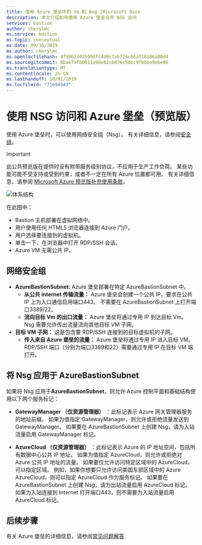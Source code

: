```yaml
---
title: 使用 Azure 堡垒中的 Vm 和 Nsg |Microsoft Docs
description: 本文介绍如何使用 Azure 堡垒合并 NSG 访问
services: bastion
author: cherylmc
ms.service: bastion
ms.topic: conceptual
ms.date: 09/30/2019
ms.author: cherylmc
ms.openlocfilehash: 4f99b24435998fc4d0c7ab724c66a318586a80d4
ms.sourcegitcommit: 8bae7afb0011a98e82cbd76c50bc9f08be9ebe06
ms.translationtype: MT
ms.contentlocale: zh-CN
ms.lasthandoff: 10/01/2019
ms.locfileid: "71694943"
---
```

# <a name="working-with-nsg-access-and-azure-bastion-preview"></a>使用 NSG 访问和 Azure 堡垒（预览版）

使用 Azure 堡垒时，可以使用网络安全组（Nsg）。 有关详细信息，请参阅[安全组](../virtual-network/security-overview.md)。 

> [!IMPORTANT]
> 此公共预览版在提供时没有附带服务级别协议，不应用于生产工作负荷。 某些功能可能不受支持或受到约束，或者不一定在所有 Azure 位置都可用。 有关详细信息，请参阅 [Microsoft Azure 预览版补充使用条款](https://azure.microsoft.com/support/legal/preview-supplemental-terms/)。
>

![体系结构](./media/bastion-nsg/nsg_architecture.png)

在此图中：

* Bastion 主机部署在虚拟网络中。
* 用户使用任何 HTML5 浏览器连接到 Azure 门户。
* 用户选择要连接到的虚拟机。
* 单击一下，在浏览器中打开 RDP/SSH 会话。
* Azure VM 无需公共 IP。

## <a name="nsg"></a>网络安全组

* **AzureBastionSubnet:** Azure 堡垒部署在特定 AzureBastionSubnet 中。  
    * **从公共 internet 传输流量：** Azure 堡垒会创建一个公共 IP，要求在公共 IP 上为入口通信启用端口443。 不需要在 AzureBastionSubnet 上打开端口3389/22。
    * **流向目标 Vm 的出口流量：** Azure 堡垒将通过专用 IP 到达目标 Vm。 Nsg 需要允许传出流量流向其他目标 VM 子网。
* **目标 VM 子网：** 这是包含要 RDP/SSH 连接到的目标虚拟机的子网。
    * **传入来自 Azure 堡垒的流量：** Azure 堡垒将通过专用 IP 进入目标 VM。 RDP/SSH 端口（分别为端口3389和22）需要通过专用 IP 在目标 VM 端打开。

## <a name="apply"></a>将 Nsg 应用于 AzureBastionSubnet

如果将 Nsg 应用于**AzureBastionSubnet**，则允许 Azure 控制平面和基础结构使用以下两个服务标记：

* **GatewayManager （仅资源管理器）** ：此标记表示 Azure 网关管理器服务的地址前缀。 如果为值指定 GatewayManager，则允许或拒绝流量发送到 GatewayManager。  如果要在 AzureBastionSubnet 上创建 Nsg，请为入站流量启用 GatewayManager 标记。

* **AzureCloud （仅资源管理器）** ：此标记表示 Azure 的 IP 地址空间，包括所有数据中心公共 IP 地址。 如果为值指定 AzureCloud，则允许或拒绝对 Azure 公共 IP 地址的流量。 如果要仅允许访问特定区域中的 AzureCloud，可以指定区域。 例如，如果你想要只允许访问美国东部区域中的 Azure AzureCloud，则可以指定 AzureCloud 作为服务标记。 如果要在 AzureBastionSubnet 上创建 Nsg，请为出站流量启用 AzureCloud 标记。 如果为入站连接到 Internet 打开端口443，则不需要为入站流量启用 AzureCloud 标记。

## <a name="next-steps"></a>后续步骤

有关 Azure 堡垒的详细信息，请参阅[常见问题解答](bastion-faq.md)
